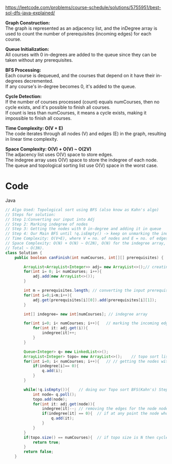 https://leetcode.com/problems/course-schedule/solutions/5755951/best-sol-dfs-java-explained/

**Graph Construction:**  
The graph is represented as an adjacency list, and the inDegree array is used to count the number of prerequisites (incoming edges) for each course.

**Queue Initialization:**  
All courses with 0 in-degrees are added to the queue since they can be taken without any prerequisites.

**BFS Processing:**  
Each course is dequeued, and the courses that depend on it have their in-degrees decremented.  
If any course's in-degree becomes 0, it's added to the queue.

**Cycle Detection:**  
If the number of courses processed (count) equals numCourses, then no cycle exists, and it's possible to finish all courses.  
If count is less than numCourses, it means a cycle exists, making it impossible to finish all courses.

**Time Complexity: O(V + E)**  
The code iterates through all nodes (V) and edges (E) in the graph, resulting in linear time complexity.

**Space Complexity: O(V) + O(V) ~ O(2V)**  
The adjacency list uses O(V) space to store edges.  
The indegree array uses O(V) space to store the indegree of each node.  
The queue and topological sorting list use O(V) space in the worst case.

# Code

Java

```java
// Algo Used: Topological sort using BFS (also know as Kahn's algo)
// Steps for solution:
// Step 1:Converting our input into Adj
// Step 2: Marking indegree of nodes
// Step 3: Getting the nodes with 0 in-degree and adding it in queue
// Step 4: Our Main BFS until !q.isEmpty() -> keep on unmarking the indegrees of a node -> if in-degree becomes 0 then add it in queue and when it turns come in next iteration, it willl be added in the topo list.
// Time Complexity: O(V+E), where V = no. of nodes and E = no. of edges. This is a simple BFS algorithm.
// Space Complexity: O(N) + O(N) ~ O(2N), O(N) for the indegree array, and O(N) for the queue data structure used in BFS(where N = no.of nodes). Extra O(N) for storing the topological sorting.
// Total ~ O(3N).
class Solution {
    public boolean canFinish(int numCourses, int[][] prerequisites) {

        ArrayList<ArrayList<Integer>> adj= new ArrayList<>();// creating our adj list
        for(int i= 0; i< numCourses; i++){
            adj.add(new ArrayList<>());
        }

        int m = prerequisites.length; // converting the input prerequisites to adjList Step1
        for(int i=0;i<m;i++){
            adj.get(prerequisites[i][0]).add(prerequisites[i][1]);
        }

        int[] indegree= new int[numCourses]; // indegree array

        for(int i=0; i< numCourses; i++){   // marking the incoming edges (incoming edges) of node node Step2
            for(int it: adj.get(i)){
                indegree[it]++;
            }
        }

        Queue<Integer> q= new LinkedList<>();   
        ArrayList<Integer> topo= new ArrayList<>();    // topo sort list
        for(int i=0; i< numCourses; i++){   // // getting the nodes with 0 in-degree Step3
            if(indegree[i]== 0){
                q.add(i);
            }
        }

        while(!q.isEmpty()){    // doing our Topo sort BFS(Kahn's) Step4
            int node= q.poll();
            topo.add(node);
            for(int it: adj.get(node)){
                indegree[it]--; // removing the edges for the node nodes added in queue
                if(indegree[it] == 0){  // if at any point the node who are becoming 0 after decreaising then add in queue
                    q.add(it);
                }
            }
        }
        if(topo.size() == numCourses){  // if topo size is N then cycle is not present and input if DAG, else return false for cycle
            return true;
        }
        return false;
    }
```